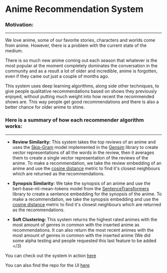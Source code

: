 # Anime Recommendation System

### Motivation:
------
We love anime, some of our favorite stories, characters and worlds come from anime. However, there is a problem with the current state of the medium.

There is so much new anime coming out each season that whatever is the most popular at the moment completely dominates the conversation in the community and as a result a lot of older and incredible, anime is forgotten, even if they came out just a couple of months ago.

This system uses deep learning algorithms, along side other techniques, to give people qualitative recommendations based on shows they previously enjoyed, without putting much weight into how recent the recommended shows are. This way people get good recommendations and there is also a better chance for older anime to shine.

### Here is a summary of how each recommender algorithm works:
------
* **Review Similarity:** This system takes the top reviews of an anime and uses the [Skip-Gram](https://arxiv.org/abs/1301.3781") model implemented in the [Gensim](https://radimrehurek.com/gensim/) library to create vector representations of all the words in the review, then it averages them to create a single vector representation of the reviews of the anime. To make a recommendation, we take the review embedding of an anime and use the [cosine distance](https://docs.scipy.org/doc/scipy/reference/generated/scipy.spatial.distance.cdist.html?highlight=cdist#scipy.spatial.distance.cdist) metric to find it's closest neighbours which are returned as the recommendations.

* **Synopsis Similarity:** We take the synopsis of an anime and use the bert-base-nli-mean-tokens model from the [SentenceTransformers](https://github.com/UKPLab/sentence-transformers) library to create a sentence embedding for the synopsis of the anime. To make a recommendation, we take the synopsis embedding and use the [cosine distance](https://docs.scipy.org/doc/scipy/reference/generated/scipy.spatial.distance.cdist.html?highlight=cdist#scipy.spatial.distance.cdist) metric to find it's closest neighbours which are returned as the recommendations.

* **Soft Clustering:** This system returns the highest rated animes with the most amount of genres in common with the inserted anime as recommendations. It can also return the most recent animes with the most amount of genres in common with the inserted anime (We did some alpha testing and people requested this last feature to be added </3)

You can check out the system in action [here](http://3.131.210.47:5000/)

You can also find the repo for the UI [here](https://github.com/chriskok/AnimeRec)
